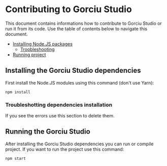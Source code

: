 # Contributing to Gorciu Studio

This document contains informations how to contribute to Gorciu Studio or run it from its code. Use the table of contents below to navigate this document.

* [Installing Node.JS packages](#installing-the-gorciu-studio-dependencies)
    * [Troobleshooting](#troubleshotting-dependencies-installation)
* [Running project](#running-the-gorciu-studio)

## Installing the Gorciu Studio dependencies

First install the Node.JS modules using this command (don't use Yarn):

```npm install```

### Troubleshotting dependencies installation

If you see the errors use this section to delete them.

## Running the Gorciu Studio

After installing the Gorciu Studio dependencies you can run or compile project. If you want to run the project use this command:

```npm start```